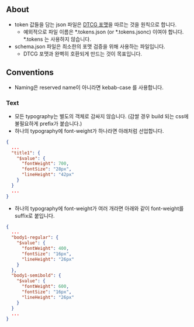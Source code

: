 ## About

- token 값들을 담는 json 파일은 [DTCG 포맷](https://www.designtokens.org/tr/third-editors-draft/format/)을 따르는 것을 원칙으로 합니다.
    - 예외적으로 파일 이름은 *.tokens.json (or *.tokens.jsonc) 이여야 합니다. *.tokens 는 사용하지 않습니다.
- schema.json 파일은 최소한의 포맷 검증을 위해 사용하는 파일입니다.
    - DTCG 포맷과 완벽히 호환되게 만드는 것이 목표입니다.

## Conventions

- Naming은 reserved name이 아니라면 kebab-case 를 사용합니다.

### Text

- 모든 typography는 별도의 객체로 감싸지 않습니다. (감쌀 경우 build 되는 css에 불필요하게 prefix가 붙습니다.)
- 하나의 typography에 font-weight가 하나라면 아래처럼 선업합니다.

```json
{
  ...
  "title1": {
    "$value": {
      "fontWeight": 700,
      "fontSize": "28px",
      "lineHeight": "42px"
    }
  }
  ...
}
```

- 하나의 typography에 font-weight가 여러 개라면 아래와 같이 font-weight를 suffix로 붙입니다.
```json
{
  ...
  "body1-regular": {
    "$value": {
      "fontWeight": 400,
      "fontSize": "16px",
      "lineHeight": "26px"
    }
  },
  "body1-semibold": {
    "$value": {
      "fontWeight": 600,
      "fontSize": "16px",
      "lineHeight": "26px"
    }
  }
  ...
}
```
